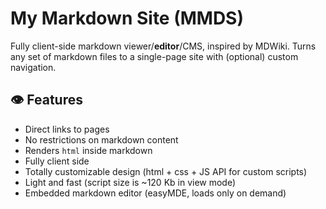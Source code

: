 My Markdown Site (MMDS)
========================
 Fully client-side markdown viewer/**editor**/CMS, inspired by MDWiki. Turns any set of markdown files to a single-page site with (optional) custom navigation.
## :eye: Features

* Direct links to pages
* No restrictions on markdown content 
* Renders `html` inside markdown
* Fully client side 
* Totally customizable design (html + css + JS API for custom scripts)
* Light and fast (script size is ~120 Kb in view mode)
* Embedded markdown editor (easyMDE, loads only on demand) 

